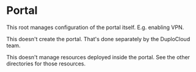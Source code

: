 # Portal

This root manages configuration of the portal itself. E.g. enabling VPN.

This doesn't create the portal. That's done separately by the DuploCloud team.

This doesn't manage resources deployed inside the portal. See the other directories for those resources.
